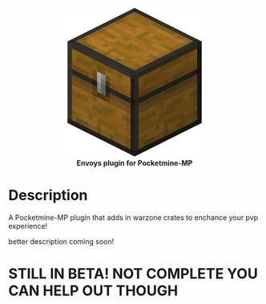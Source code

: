 <p align="center">
    <a href="https://github.com/Terpz710/WarzoneEnvoys"><img src="https://github.com/Terpz710/WarzoneEnvoys/blob/main/icon.png"></img></a><br>
    <b>Envoys plugin for Pocketmine-MP</b>

# Description
A Pocketmine-MP plugin that adds in warzone crates to enchance your pvp experience!

better description coming soon!

# STILL IN BETA! NOT COMPLETE YOU CAN HELP OUT THOUGH

